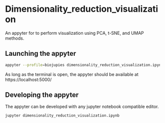 # Dimensionality_reduction_visualization

An appyter for to perform visualization using PCA, t-SNE, and UMAP methods.

## Launching the appyter
```bash
appyter --profile=biojupies dimensionality_reduction_visualization.ipynb
```

As long as the terminal is open, the appyter should be available at https://localhost:5000/

## Developing the appyter
The appyter can be developed with any jupyter notebook compatible editor.
```bash
jupyter dimensionality_reduction_visualization.ipynb
```
